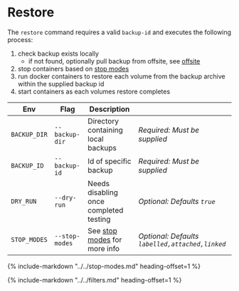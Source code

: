 # Restore

The `restore` command requires a valid `backup-id` and executes the following process:

1. check backup exists locally
    * if not found, optionally pull backup from offsite, see [offsite](../offsite.md)
1. stop containers based on [stop modes](#stop_modes)
1. run docker containers to restore each volume from the backup archive within the supplied backup id
1. start containers as each volumes restore completes

|Env|Flag|Description||
|-|-|-|-|
|`BACKUP_DIR`|`--backup-dir`|Directory containing local backups|_Required: Must be supplied_|
|`BACKUP_ID`|`--backup-id`|Id of specific backup|_Required: Must be supplied_|
|`DRY_RUN`|`--dry-run`|Needs disabling once completed testing|_Optional: Defaults `true`_|
|`STOP_MODES`|`--stop-modes`|See [stop modes](#stop_modes) for more info|_Optional: Defaults `labelled,attached,linked`_|

{%
    include-markdown "../../stop-modes.md"
    heading-offset=1
%}

{%
    include-markdown "../../filters.md"
    heading-offset=1
%}
